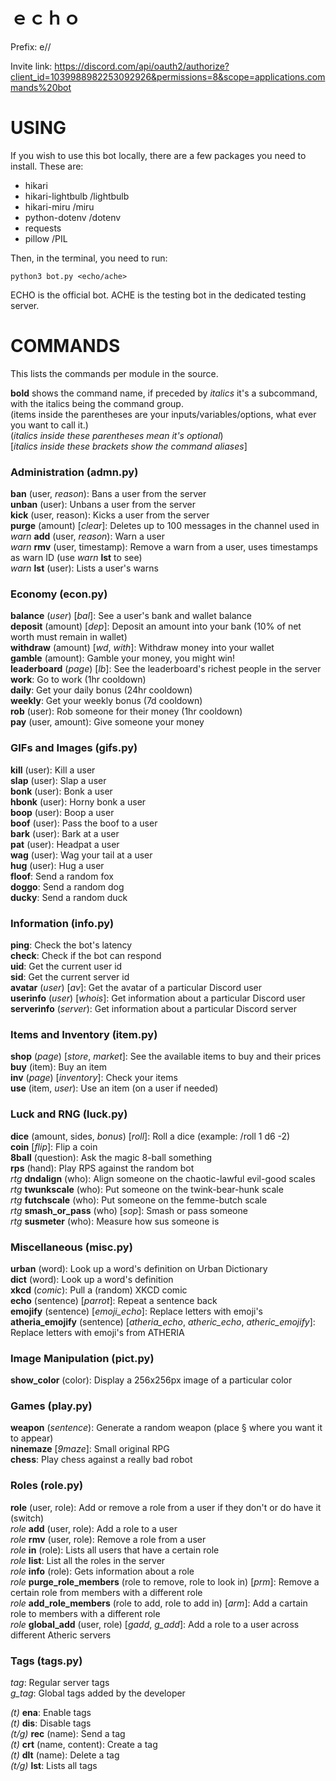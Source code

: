 # ｅｃｈｏ

Prefix: e//

Invite link: https://discord.com/api/oauth2/authorize?client_id=1039988982253092926&permissions=8&scope=applications.commands%20bot

# USING

If you wish to use this bot locally, there are a few packages you need to install. These are:  
- hikari  
- hikari-lightbulb      /lightbulb  
- hikari-miru           /miru  
- python-dotenv         /dotenv  
- requests  
- pillow                /PIL  

Then, in the terminal, you need to run:  
```
python3 bot.py <echo/ache>
```
ECHO is the official bot.  ACHE is the testing bot in the dedicated testing server.  

# COMMANDS

This lists the commands per module in the source.  

**bold** shows the command name, if preceded by *italics*  it's a subcommand, with the italics being the command group.  
(items inside the parentheses are your inputs/variables/options, what ever you want to call it.)  
(*italics inside these parentheses mean it's optional*)  
[*italics inside these brackets show the command aliases*]  

### Administration (admn.py)

**ban** (user, *reason*): Bans a user from the server  
**unban** (user): Unbans a user from the server  
**kick** (user, reason): Kicks a user from the server  
**purge** (amount) [*clear*]: Deletes up to 100 messages in the channel used in  
*warn* **add** (user, *reason*): Warn a user  
*warn* **rmv** (user, timestamp): Remove a warn from a user, uses timestamps as warn ID (use *warn* **lst** to see)  
*warn* **lst** (user): Lists a user's warns   

### Economy (econ.py)

**balance** (*user*) [*bal*]: See a user's bank and wallet balance  
**deposit** (amount) [*dep*]: Deposit an amount into your bank (10% of net worth must remain in wallet)  
**withdraw** (amount) [*wd*, *with*]: Withdraw money into your wallet  
**gamble** (amount): Gamble your money, you might win!  
**leaderboard** (*page*) [*lb*]: See the leaderboard's richest people in the server  
**work**: Go to work (1hr cooldown)  
**daily**: Get your daily bonus (24hr cooldown)  
**weekly**: Get your weekly bonus (7d cooldown)  
**rob** (user): Rob someone for their money (1hr cooldown)  
**pay** (user, amount): Give someone your money  

### GIFs and Images (gifs.py)

**kill** (user): Kill a user  
**slap** (user): Slap a user  
**bonk** (user): Bonk a user  
**hbonk** (user): Horny bonk a user  
**boop** (user): Boop a user  
**boof** (user): Pass the boof to a user  
**bark** (user): Bark at a user  
**pat** (user): Headpat a user  
**wag** (user): Wag your tail at a user  
**hug** (user): Hug a user  
**floof**: Send a random fox  
**doggo**: Send a random dog  
**ducky**: Send a random duck  

### Information (info.py)

**ping**: Check the bot's latency  
**check**: Check if the bot can respond  
**uid**: Get the current user id  
**sid**: Get the current server id  
**avatar** (*user*) [*av*]: Get the avatar of a particular Discord user  
**userinfo** (*user*) [*whois*]: Get information about a particular Discord user  
**serverinfo** (*server*): Get information about a particular Discord server  

### Items and Inventory (item.py)

**shop** (*page*) [*store*, *market*]: See the available items to buy and their prices  
**buy** (item): Buy an item  
**inv** (*page*) [*inventory*]: Check your items  
**use** (item, *user*): Use an item (on a user if needed)  

### Luck and RNG (luck.py)

**dice** (amount, sides, *bonus*) [*roll*]: Roll a dice (example: /roll 1 d6 -2)  
**coin** [*flip*]: Flip a coin  
**8ball** (question): Ask the magic 8-ball something  
**rps** (hand): Play RPS against the random bot  
*rtg* **dndalign** (who): Align someone on the chaotic-lawful evil-good scales  
*rtg* **twunkscale** (who): Put someone on the twink-bear-hunk scale  
*rtg* **futchscale** (who): Put someone on the femme-butch scale  
*rtg* **smash_or_pass** (who) [*sop*]: Smash or pass someone  
*rtg* **susmeter** (who): Measure how sus someone is  

### Miscellaneous (misc.py)

**urban** (word): Look up a word's definition on Urban Dictionary  
**dict** (word): Look up a word's definition  
**xkcd** (*comic*): Pull a (random) XKCD comic  
**echo** (sentence) [*parrot*]: Repeat a sentence back  
**emojify** (sentence) [*emoji_echo*]: Replace letters with emoji's  
**atheria_emojify** (sentence) [*atheria_echo*, *atheric_echo*, *atheric_emojify*]: Replace letters with emoji's from ATHERIA  

### Image Manipulation (pict.py)

**show_color** (color): Display a 256x256px image of a particular color  

### Games (play.py)

**weapon** (*sentence*): Generate a random weapon (place § where you want it to appear)  
**ninemaze** [*9maze*]: Small original RPG  
**chess**: Play chess against a really bad robot  

### Roles (role.py)

**role** (user, role): Add or remove a role from a user if they don't or do have it (switch)  
*role* **add** (user, role): Add a role to a user  
*role* **rmv** (user, role): Remove a role from a user  
*role* **in** (role): Lists all users that have a certain role  
*role* **list**: List all the roles in the server  
*role* **info** (role): Gets information about a role  
*role* **purge_role_members** (role to remove, role to look in) [*prm*]: Remove a certain role from members with a different role  
*role* **add_role_members** (role to add, role to add in) [*arm*]: Add a cartain role to members with a different role  
*role* **global_add** (user, role) [*gadd*, *g_add*]: Add a role to a user across different Atheric servers  

### Tags (tags.py)

*tag*: Regular server tags  
*g_tag*: Global tags added by the developer  

*(t)* **ena**: Enable tags  
*(t)* **dis**: Disable tags  
*(t/g)* **rec** (name): Send a tag  
*(t)* **crt** (name, content): Create a tag  
*(t)* **dlt** (name): Delete a tag  
*(t/g)* **lst**: Lists all tags  
